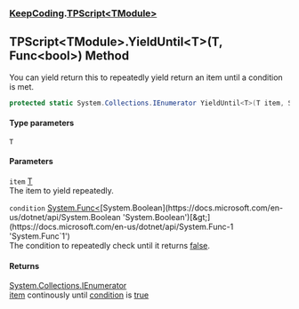 ### [KeepCoding](KeepCoding.md 'KeepCoding').[TPScript&lt;TModule&gt;](KeepCoding_TPScript_TModule_.md 'KeepCoding.TPScript&lt;TModule&gt;')
## TPScript&lt;TModule&gt;.YieldUntil&lt;T&gt;(T, Func&lt;bool&gt;) Method
You can yield return this to repeatedly yield return an item until a condition is met.  
```csharp
protected static System.Collections.IEnumerator YieldUntil<T>(T item, System.Func<bool> condition);
```
#### Type parameters
<a name='KeepCoding_TPScript_TModule__YieldUntil_T_(T_System_Func_bool_)_T'></a>
`T`  
  
#### Parameters
<a name='KeepCoding_TPScript_TModule__YieldUntil_T_(T_System_Func_bool_)_item'></a>
`item` [T](KeepCoding_TPScript_TModule__YieldUntil_T_(T_System_Func_bool_).md#KeepCoding_TPScript_TModule__YieldUntil_T_(T_System_Func_bool_)_T 'KeepCoding.TPScript&lt;TModule&gt;.YieldUntil&lt;T&gt;(T, System.Func&lt;bool&gt;).T')  
The item to yield repeatedly.
  
<a name='KeepCoding_TPScript_TModule__YieldUntil_T_(T_System_Func_bool_)_condition'></a>
`condition` [System.Func&lt;](https://docs.microsoft.com/en-us/dotnet/api/System.Func-1 'System.Func`1')[System.Boolean](https://docs.microsoft.com/en-us/dotnet/api/System.Boolean 'System.Boolean')[&gt;](https://docs.microsoft.com/en-us/dotnet/api/System.Func-1 'System.Func`1')  
The condition to repeatedly check until it returns [false](https://docs.microsoft.com/en-us/dotnet/csharp/language-reference/builtin-types/bool 'https://docs.microsoft.com/en-us/dotnet/csharp/language-reference/builtin-types/bool').
  
#### Returns
[System.Collections.IEnumerator](https://docs.microsoft.com/en-us/dotnet/api/System.Collections.IEnumerator 'System.Collections.IEnumerator')  
[item](KeepCoding_TPScript_TModule__YieldUntil_T_(T_System_Func_bool_).md#KeepCoding_TPScript_TModule__YieldUntil_T_(T_System_Func_bool_)_item 'KeepCoding.TPScript&lt;TModule&gt;.YieldUntil&lt;T&gt;(T, System.Func&lt;bool&gt;).item') continously until [condition](KeepCoding_TPScript_TModule__YieldUntil_T_(T_System_Func_bool_).md#KeepCoding_TPScript_TModule__YieldUntil_T_(T_System_Func_bool_)_condition 'KeepCoding.TPScript&lt;TModule&gt;.YieldUntil&lt;T&gt;(T, System.Func&lt;bool&gt;).condition') is [true](https://docs.microsoft.com/en-us/dotnet/csharp/language-reference/builtin-types/bool 'https://docs.microsoft.com/en-us/dotnet/csharp/language-reference/builtin-types/bool')
